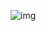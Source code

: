![img]([https://chat.openai.com/g/g-2fkFE8rbu-dall-e/c/37cb132a-d711-4fa7-8f29-eed6c35bb3f2](https://github.com/JayeShen/JayeShen/blob/main/DALL%C2%B7E%202024-01-05%2000.21.43%20-%20Design%20a%20banner%20inspired%20by%20a%20'hacker's%20lair'%20theme%2C%20resembling%20the%20aesthetic%20of%20'The%20Matrix'%20movie%20with%20a%20digital%2C%20cyberpunk%20feel.%20The%20image%20should%20f.png)https://github.com/JayeShen/JayeShen/blob/main/DALL%C2%B7E%202024-01-05%2000.21.43%20-%20Design%20a%20banner%20inspired%20by%20a%20'hacker's%20lair'%20theme%2C%20resembling%20the%20aesthetic%20of%20'The%20Matrix'%20movie%20with%20a%20digital%2C%20cyberpunk%20feel.%20The%20image%20should%20f.png)
